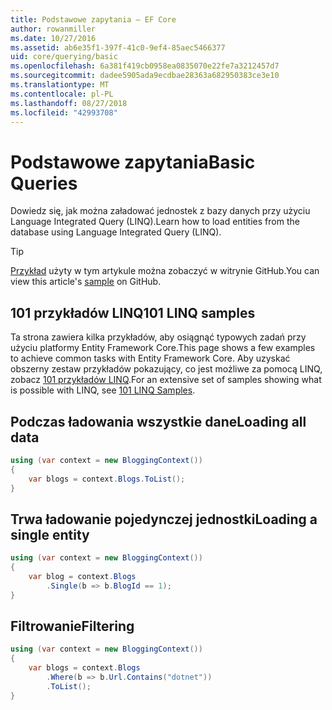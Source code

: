 ```yaml
---
title: Podstawowe zapytania — EF Core
author: rowanmiller
ms.date: 10/27/2016
ms.assetid: ab6e35f1-397f-41c0-9ef4-85aec5466377
uid: core/querying/basic
ms.openlocfilehash: 6a381f419cb0958ea0835070e22fe7a3212457d7
ms.sourcegitcommit: dadee5905ada9ecdbae28363a682950383ce3e10
ms.translationtype: MT
ms.contentlocale: pl-PL
ms.lasthandoff: 08/27/2018
ms.locfileid: "42993708"
---
```

# <a name="basic-queries"></a><span data-ttu-id="e6a37-102">Podstawowe zapytania</span><span class="sxs-lookup"><span data-stu-id="e6a37-102">Basic Queries</span></span>

<span data-ttu-id="e6a37-103">Dowiedz się, jak można załadować jednostek z bazy danych przy użyciu Language Integrated Query (LINQ).</span><span class="sxs-lookup"><span data-stu-id="e6a37-103">Learn how to load entities from the database using Language Integrated Query (LINQ).</span></span>

> [!TIP]  
> <span data-ttu-id="e6a37-104">[Przykład](https://github.com/aspnet/EntityFramework.Docs/tree/master/samples/core/Querying) użyty w tym artykule można zobaczyć w witrynie GitHub.</span><span class="sxs-lookup"><span data-stu-id="e6a37-104">You can view this article's [sample](https://github.com/aspnet/EntityFramework.Docs/tree/master/samples/core/Querying) on GitHub.</span></span>

## <a name="101-linq-samples"></a><span data-ttu-id="e6a37-105">101 przykładów LINQ</span><span class="sxs-lookup"><span data-stu-id="e6a37-105">101 LINQ samples</span></span>

<span data-ttu-id="e6a37-106">Ta strona zawiera kilka przykładów, aby osiągnąć typowych zadań przy użyciu platformy Entity Framework Core.</span><span class="sxs-lookup"><span data-stu-id="e6a37-106">This page shows a few examples to achieve common tasks with Entity Framework Core.</span></span> <span data-ttu-id="e6a37-107">Aby uzyskać obszerny zestaw przykładów pokazujący, co jest możliwe za pomocą LINQ, zobacz [101 przykładów LINQ](https://code.msdn.microsoft.com/101-LINQ-Samples-3fb9811b).</span><span class="sxs-lookup"><span data-stu-id="e6a37-107">For an extensive set of samples showing what is possible with LINQ, see [101 LINQ Samples](https://code.msdn.microsoft.com/101-LINQ-Samples-3fb9811b).</span></span>

## <a name="loading-all-data"></a><span data-ttu-id="e6a37-108">Podczas ładowania wszystkie dane</span><span class="sxs-lookup"><span data-stu-id="e6a37-108">Loading all data</span></span>

<!-- [!code-csharp[Main](samples/core/Querying/Querying/Basics/Sample.cs)] -->
``` csharp
using (var context = new BloggingContext())
{
    var blogs = context.Blogs.ToList();
}
```

## <a name="loading-a-single-entity"></a><span data-ttu-id="e6a37-109">Trwa ładowanie pojedynczej jednostki</span><span class="sxs-lookup"><span data-stu-id="e6a37-109">Loading a single entity</span></span>

<!-- [!code-csharp[Main](samples/core/Querying/Querying/Basics/Sample.cs)] -->
``` csharp
using (var context = new BloggingContext())
{
    var blog = context.Blogs
        .Single(b => b.BlogId == 1);
}
```

## <a name="filtering"></a><span data-ttu-id="e6a37-110">Filtrowanie</span><span class="sxs-lookup"><span data-stu-id="e6a37-110">Filtering</span></span>

<!-- [!code-csharp[Main](samples/core/Querying/Querying/Basics/Sample.cs)] -->
``` csharp
using (var context = new BloggingContext())
{
    var blogs = context.Blogs
        .Where(b => b.Url.Contains("dotnet"))
        .ToList();
}
```
